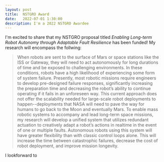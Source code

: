 ```yaml
---
layout: post
title:  NSTGRO Award
date:   2022-07-01 1:30:00
description: I'm a 2022 NSTGRO Awardee
---
```

I'm excited to share that my NSTGRO proposal titled *Enabling Long-term Robot Autonomy through Adaptable Fault Resilience* has been funded!
My research will encompass the follwing:
<blockquote>
When robots are sent to the surface of Mars or space stations like the ISS or Gateway, they will need to act autonomously for long durations of time and be exposed to challenging environments. In these conditions, robots have a high likelihood of experiencing some form of system failure. Presently, most robotic missions require engineers to develop pre-designed failure responses, significantly increasing the preparation time and decreasing the robot’s ability to continue operating if it fails in an unforeseen way. This current approach does not offer the scalability needed for large-scale robot deployments to happen--deployments that NASA will need to pave the way for humans to go back to the Moon and eventually Mars. To enable mass robotic systems to accompany and lead long-term space missions, my research will develop a unified system that utilizes redundant actuation to creatively adapt a robot’s actions in realtime in the event of one or multiple faults. Autonomous robots using this system will have greater flexibility than with classic control loops alone. This will increase the time between catastrophic failures, decrease the cost of robot deployment, and improve mission
longevity.
</blockquote>
I lookforward to 